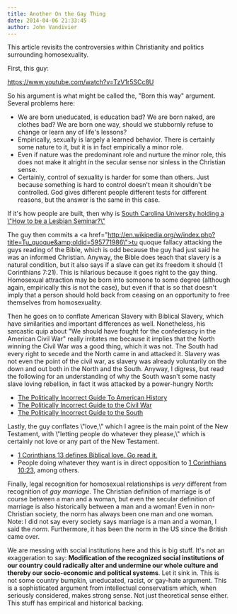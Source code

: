 ```yaml
---
title: Another On the Gay Thing
date: 2014-04-06 21:33:45
author: John Vandivier
---
```




This article revisits the controversies within Christianity and politics surrounding homosexuality.

First, this guy:

https://www.youtube.com/watch?v=TzV1r5SCc8U

So his argument is what might be called the, \"Born this way\" argument. Several problems here:
<ul>
	<li>We are born uneducated, is education bad? We are born naked, are clothes bad? We are born one way, should we stubbornly refuse to change or learn any of life's lessons?</li>
	<li>Empirically, sexually is largely a learned behavior. There is certainly some nature to it, but it is in fact empirically a minor role.</li>
	<li>Even if nature was the predominant role and nurture the minor role, this does not make it alright in the secular sense nor sinless in the Christian sense.</li>
	<li>Certainly, control of sexuality is harder for some than others. Just because something is hard to control doesn't mean it shouldn't be controlled. God gives different people different tests for different reasons, but the answer is the same in this case.</li>
</ul>
If it's how people are built, then why is <a href=\"http://townhall.com/tipsheet/sarahjeanseman/2014/03/31/south-carolina-universty-holds-how-to-be-a-lesbian-seminar-uses-taxpayer-dollars-n1817202\">South Carolina University holding a \"How to be a Lesbian Seminar?\"</a>

The guy then commits a <a href=\"http://en.wikipedia.org/w/index.php?title=Tu_quoque&amp;oldid=595771986\">tu quoque fallacy</a> attacking the guys reading of the Bible, which is odd because the guy had just said he was an informed Christian. Anyway, the Bible does teach that slavery is a natural condition, but it also says if a slave can get its freedom it should (1 Corinthians 7:21). This is hilarious because it goes right to the gay thing. Homosexual attraction may be born into someone to some degree (although again, empirically this is not the case), but even if that is so that doesn't imply that a person should hold back from ceasing on an opportunity to free themselves from homosexuality.

Then he goes on to conflate American Slavery with Biblical Slavery, which have similarities and important differences as well. Nonetheless, his sarcastic quip about \"We should have fought for the confederacy in the American Civil War\" really irritates me because it implies that the North winning the Civil War was a good thing, which it was not. The South had every right to secede and the North came in and attacked it. Slavery was not even the point of the civil war, as slavery was already voluntarily on the down and out both in the North and the South. Anyway, I digress, but read the following for an understanding of why the South wasn't some nasty slave loving rebellion, in fact it was attacked by a power-hungry North:
<ul>
	<li><a href=\"http://www.amazon.com/Politically-Incorrect-Guide-American-History-ebook/dp/B007NN8FAY/ref=sr_1_3?s=books&amp;ie=UTF8&amp;qid=1396818956&amp;sr=1-3&amp;keywords=The+Politically+Incorrect+Guide+to+the+Civil+War\">The Politically Incorrect Guide To American History</a></li>
	<li><a href=\"http://www.amazon.com/Politically-Incorrect-Guide-South-Again/dp/1596985003/ref=sr_1_2?s=books&amp;ie=UTF8&amp;qid=1396818956&amp;sr=1-2&amp;keywords=The+Politically+Incorrect+Guide+to+the+Civil+War\">The Politically Incorrect Guide to the Civil War</a></li>
	<li><a href=\"http://www.amazon.com/Politically-Incorrect-Guide-South-Again/dp/1596985003/ref=sr_1_2?s=books&amp;ie=UTF8&amp;qid=1396818956&amp;sr=1-2&amp;keywords=The+Politically+Incorrect+Guide+to+the+Civil+War\">The Politically Incorrect Guide to the South</a></li>
</ul>
Lastly, the guy conflates \"love,\" which I agree is the main point of the New Testament, with \"letting people do whatever they please,\" which is certainly not love or any part of the New Testament.
<ul>
	<li><a href=\"http://www.biblegateway.com/passage/?search=1+Corinthians+13\">1 Corinthians 13 defines Biblical love. Go read it.</a></li>
	<li>People doing whatever they want is in direct opposition to <a href=\"http://www.biblegateway.com/passage/?search=1+Corinthians+10%3A23&amp;version=NASB\">1 Corinthians 10:23</a>, among others.</li>
</ul>
Finally, legal recognition for homosexual relationships is <em>very</em> different from recognition of <em>gay marriage</em>. The Christian definition of marriage is of course between a man and a woman, but even the secular definition of marriage is also historically between a man and a woman! Even in non-Christian society, the norm has always been one man and one woman. Note: I did not say every society says marriage is a man and a woman, I said the <em>norm</em>. Furthermore, it has been the norm in the US since the British came over.

We are messing with social institutions here and this is big stuff. It's not an exaggeration to say: <strong>M</strong><strong>odification of the recognized social institutions of our country could radically alter and undermine our whole culture and thereby our socio-economic and political systems</strong>. Let it sink in. This is not some country bumpkin, uneducated, racist, or gay-hate argument. This is a sophisticated argument from intellectual conservatism which, when seriously considered, makes strong sense. Not just theoretical sense either. This stuff has empirical and historical backing.